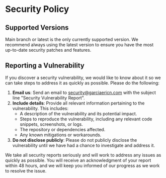 # Security Policy

## Supported Versions

Main branch or latest is the only currently supported version. We recommend always using the latest version to ensure you have the most up-to-date security patches and features.

## Reporting a Vulnerability

If you discover a security vulnerability, we would like to know about it so we can take steps to address it as quickly as possible. Please do the following:

1. **Email us**: Send an email to [security@garciaericn.com](mailto:security@garciaericn.com) with the subject line "Security Vulnerability Report".
2. **Include details**: Provide all relevant information pertaining to the vulnerability. This includes:
   - A description of the vulnerability and its potential impact.
   - Steps to reproduce the vulnerability, including any relevant code snippets, screenshots, or logs.
   - The repository or dependencies affected.
   - Any known mitigations or workarounds.
3. **Do not disclose publicly**: Please do not publicly disclose the vulnerability until we have had a chance to investigate and address it.

We take all security reports seriously and will work to address any issues as quickly as possible. You will receive an acknowledgment of your report within 48 hours, and we will keep you informed of our progress as we work to resolve the issue.
